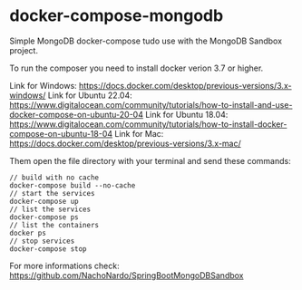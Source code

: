 # docker-compose-mongodb
Simple MongoDB docker-compose tudo use with the MongoDB Sandbox project.

To run the composer you need to install docker verion 3.7 or higher.

Link for Windows: https://docs.docker.com/desktop/previous-versions/3.x-windows/
Link for Ubuntu 22.04: https://www.digitalocean.com/community/tutorials/how-to-install-and-use-docker-compose-on-ubuntu-20-04
Link for Ubuntu 18.04: https://www.digitalocean.com/community/tutorials/how-to-install-docker-compose-on-ubuntu-18-04
Link for Mac: https://docs.docker.com/desktop/previous-versions/3.x-mac/

Them open the file directory with your terminal and send these commands:

```
// build with no cache
docker-compose build --no-cache
// start the services
docker-compose up
// list the services
docker-compose ps
// list the containers
docker ps
// stop services
docker-compose stop
```

For more informations check: https://github.com/NachoNardo/SpringBootMongoDBSandbox
